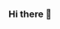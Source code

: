 ### Hi there 👋

<!--
**0TemetNosce0/0TemetNosce0** is a ✨ _special_ ✨ repository because its `README.md` (this file) appears on your GitHub profile.

Here are some ideas to get you started:

- 🔭 I’m currently working on chengdu
- 🌱 I’m currently learning python
- 👯 I’m looking to collaborate on ...
- 🤔 I’m looking for help with ...
- 💬 Ask me about ...
- 📫 How to reach me: 1196280886@qq.com
- 😄 Pronouns: ...
- ⚡ Fun fact: ...
-->
